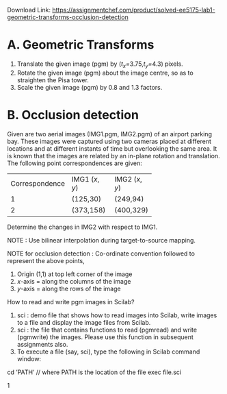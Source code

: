 Download Link: https://assignmentchef.com/product/solved-ee5175-lab1-geometric-transforms-occlusion-detection
<br>



<h1>A. Geometric Transforms</h1>

<ol>

 <li>Translate the given image (pgm) by (<em>t<sub>x</sub></em><em>=</em>3.75,<em>t<sub>y</sub></em><em>=</em>4.3) pixels.</li>

 <li>Rotate the given image (pgm) about the image centre, so as to straighten the Pisa tower.</li>

 <li>Scale the given image (pgm) by 0.8 and 1.3 factors.</li>

</ol>

<h1>B. Occlusion detection</h1>

Given are two aerial images (IMG1.pgm, IMG2.pgm) of an airport parking bay. These images were captured using two cameras placed at different locations and at different instants of time but overlooking the same area. It is known that the images are related by an in-plane rotation and translation. The following point correspondences are given:

<table width="259">

 <tbody>

  <tr>

   <td width="109">Correspondence</td>

   <td width="84">IMG1 (<em>x</em>, <em>y</em>)</td>

   <td width="66">IMG2 (<em>x</em>, <em>y</em>)</td>

  </tr>

  <tr>

   <td width="109">1</td>

   <td width="84">(125,30)</td>

   <td width="66">(249,94)</td>

  </tr>

  <tr>

   <td width="109">2</td>

   <td width="84">(373,158)</td>

   <td width="66">(400,329)</td>

  </tr>

 </tbody>

</table>

Determine the changes in IMG2 with respect to IMG1.

NOTE : Use bilinear interpolation during target-to-source mapping.

NOTE for occlusion detection : Co-ordinate convention followed to represent the above points,

<ol>

 <li>Origin (1,1) at top left corner of the image</li>

 <li><em>x</em>-axis = along the columns of the image</li>

 <li><em>y</em>-axis = along the rows of the image</li>

</ol>

How to read and write pgm images in Scilab?

<ol>

 <li>sci : demo file that shows how to read images into Scilab, write images to a file and display the image files from Scilab.</li>

 <li>sci : the file that contains functions to read (pgmread) and write (pgmwrite) the images. Please use this function in subsequent assignments also.</li>

 <li>To execute a file (say, sci), type the following in Scilab command window:</li>

</ol>

cd ’PATH’ // where PATH is the location of the file exec file.sci

1